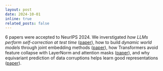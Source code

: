 ```yaml
---
layout: post
date: 2024-10-01
inline: true
related_posts: false
---
```


6 papers were accepted to NeurIPS 2024. We inverstigated *how LLMs perform self-correction at test time* ([paper](https://arxiv.org/pdf/2405.18634)), how to build *dynamic world models* through joint embedding methods ([paper](https://arxiv.org/pdf/2405.18193)), how Transformers avoid feature collapse with LayerNorm and attention masks ([paper](https://arxiv.org/pdf/2405.18781)), and why equivariant prediction of data corruptions helps learn good representations ([paper](https://openreview.net/pdf?id=NLqdudgBfy)).
